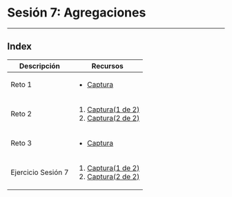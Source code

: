 # Sesión 7: Agregaciones
<hr></hr>

## Index

|Descripción|Recursos|
|-|-|
|Reto 1|<ul><li>[Captura](R1_Q1.png)</li></ul>|
|Reto 2|<ol><li>[Captura(1 de 2)](R2_Q1A.png)</li><li>[Captura(2 de 2)](R2_Q1B.png)</li></ol>|
|Reto 3|<ul><li>[Captura](R3_Q1.png)</li></ul>|
|Ejercicio Sesión 7|<ol><li>[Captura(1 de 2)](E1A.png)</li><li>[Captura(2 de 2)](E1B.png)</li></ol>|
